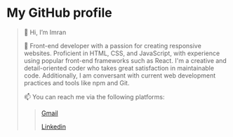 
# My GitHub profile
> 👋 Hi, I’m Imran
> 
> 👀 Front-end developer with a passion for creating responsive websites. Proficient in HTML, CSS, and JavaScript, with experience using popular front-end frameworks such as React. I'm a creative and detail-oriented coder who takes great satisfaction in maintainable code. Additionally, I am conversant with current web development practices and tools like npm and Git.
> 
> 📫 You can reach me via the following platforms:
> 
>> [Gmail](mailto:imranusmanshaba@gmail.com)
>>
>> [Linkedin](https://www.linkedin.com/in/imran-usman-shaba-4372291a9?lipi=urn%3Ali%3Apage%3Ad_flagship3_profile_view_base_contact_details%3BnH98boaBQxSPVzBepithLg%3D%3D)
